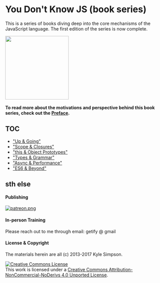 # You Don't Know JS (book series)

This is a series of books diving deep into the core mechanisms of the JavaScript language. The first edition of the series is now complete.

<a href="http://www.ebooks.com/1993212/you-don-t-know-js-up-going/simpson-kyle/"><img src="up %26 going/cover.jpg" width="200"></a>&nbsp;

**To read more about the motivations and perspective behind this book series, check out the [Preface](./preface.md).**

## TOC

* ["Up & Going"](./up%20&%20going/README.md)
* ["Scope & Closures"](./scope%20&%20closures/README.md)
* ["this & Object Prototypes"](./this%20&%20object%20prototypes/README.md)
* ["Types & Grammar"](./types%20&%20grammar/README.md)
* ["Async & Performance"](./async%20&%20performance/README.md)
* ["ES6 & Beyond"](./es6%20&%20beyond/README.md)

## sth  else

#### Publishing

<a href="https://www.patreon.com/getify">[![patreon.png](https://c5.patreon.com/external/logo/become_a_patron_button.png)](https://www.patreon.com/getify)</a>

#### In-person Training

Please reach out to me through email: getify @ gmail

#### License & Copyright

The materials herein are all (c) 2013-2017 Kyle Simpson.

<a rel="license" href="http://creativecommons.org/licenses/by-nc-nd/4.0/"><img alt="Creative Commons License" style="border-width:0" src="https://i.creativecommons.org/l/by-nc-nd/4.0/88x31.png" /></a><br />This work is licensed under a <a rel="license" href="http://creativecommons.org/licenses/by-nc-nd/4.0/">Creative Commons Attribution-NonCommercial-NoDerivs 4.0 Unported License</a>.
